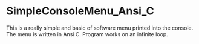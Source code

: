 # SimpleConsoleMenu_Ansi_C
This is a really simple and basic of software menu printed into the console. The menu is written in Ansi C. Program works on an infinite loop.
